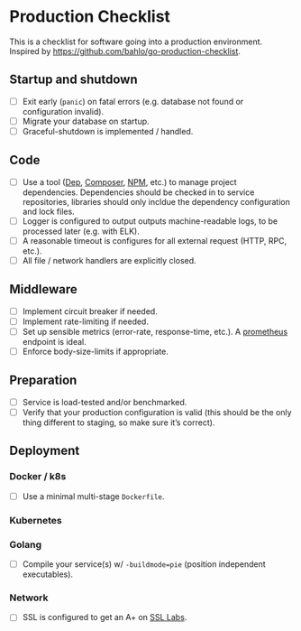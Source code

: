 # Production Checklist

This is a checklist for software going into a production environment. Inspired by https://github.com/bahlo/go-production-checklist.

## Startup and shutdown
- [ ] Exit early (`panic`) on fatal errors (e.g. database not found or configuration invalid).
- [ ] Migrate your database on startup.
- [ ] Graceful-shutdown is implemented / handled.

## Code
- [ ] Use a tool ([Dep](https://github.com/golang/dep), [Composer](https://getcomposer.org/), [NPM](https://www.npmjs.com/), etc.) to manage project dependencies. Dependencies should be checked in to service repositories, libraries should only incldue the dependency configuration and lock files.
- [ ] Logger is configured to output outputs machine-readable logs, to be processed later (e.g. with ELK).
- [ ] A reasonable timeout is configures for all external request (HTTP, RPC, etc.).
- [ ] All file / network handlers are explicitly closed.

## Middleware
- [ ] Implement circuit breaker if needed.
- [ ] Implement rate-limiting if needed.
- [ ] Set up sensible metrics (error-rate, response-time, etc.). A [prometheus](https://prometheus.io/) endpoint is ideal.
- [ ] Enforce body-size-limits if appropriate.

## Preparation
- [ ] Service is load-tested and/or benchmarked.
- [ ] Verify that your production configuration is valid (this should be the only thing different to staging, so make sure it’s correct).

## Deployment

### Docker / k8s
- [ ] Use a minimal multi-stage `Dockerfile`.

### Kubernetes


### Golang
- [ ] Compile your service(s) w/ `-buildmode=pie` (position independent executables).

### Network
- [ ] SSL is configured to get an A+ on [SSL Labs](https://www.ssllabs.com/).
